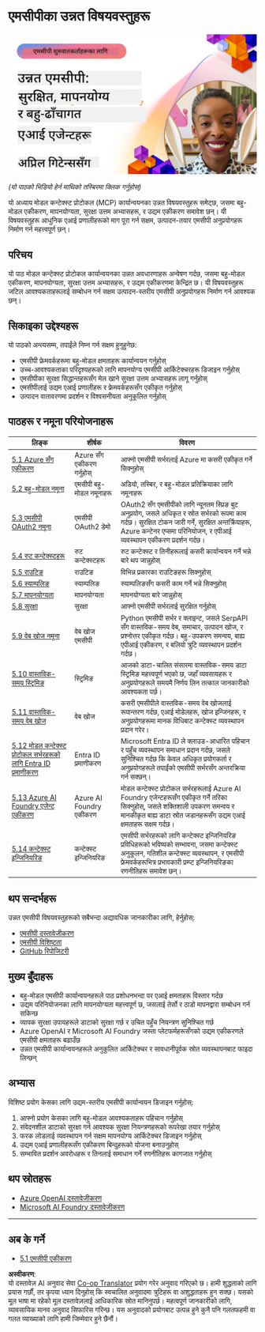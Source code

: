 <!--
CO_OP_TRANSLATOR_METADATA:
{
  "original_hash": "d204bc94ea6027d06a703b21b711ca57",
  "translation_date": "2025-08-18T16:05:14+00:00",
  "source_file": "05-AdvancedTopics/README.md",
  "language_code": "ne"
}
-->
# एमसीपीका उन्नत विषयवस्तुहरू

[![उन्नत एमसीपी: सुरक्षित, मापनयोग्य, र बहु-मोडल एआई एजेन्टहरू](../../../translated_images/06.42259eaf91fccfc6d06ef1c126c9db04bbff9e5f60a87b782a2ec2616163142f.ne.png)](https://youtu.be/4yjmGvJzYdY)

_(यो पाठको भिडियो हेर्न माथिको तस्बिरमा क्लिक गर्नुहोस्)_

यो अध्याय मोडल कन्टेक्स्ट प्रोटोकल (MCP) कार्यान्वयनका उन्नत विषयवस्तुहरू समेट्छ, जसमा बहु-मोडल एकीकरण, मापनयोग्यता, सुरक्षा उत्तम अभ्यासहरू, र उद्यम एकीकरण समावेश छन्। यी विषयवस्तुहरू आधुनिक एआई प्रणालीहरूको माग पूरा गर्न सक्षम, उत्पादन-तयार एमसीपी अनुप्रयोगहरू निर्माण गर्न महत्त्वपूर्ण छन्।

## परिचय

यो पाठ मोडल कन्टेक्स्ट प्रोटोकल कार्यान्वयनका उन्नत अवधारणाहरू अन्वेषण गर्दछ, जसमा बहु-मोडल एकीकरण, मापनयोग्यता, सुरक्षा उत्तम अभ्यासहरू, र उद्यम एकीकरणमा केन्द्रित छ। यी विषयवस्तुहरू जटिल आवश्यकताहरूलाई सम्बोधन गर्न सक्षम उत्पादन-स्तरीय एमसीपी अनुप्रयोगहरू निर्माण गर्न आवश्यक छन्।

## सिकाइका उद्देश्यहरू

यो पाठको अन्त्यसम्म, तपाईंले निम्न गर्न सक्षम हुनुहुनेछ:

- एमसीपी फ्रेमवर्कहरूमा बहु-मोडल क्षमताहरू कार्यान्वयन गर्नुहोस्
- उच्च-आवश्यकताका परिदृश्यहरूको लागि मापनयोग्य एमसीपी आर्किटेक्चरहरू डिजाइन गर्नुहोस्
- एमसीपीका सुरक्षा सिद्धान्तहरूसँग मेल खाने सुरक्षा उत्तम अभ्यासहरू लागू गर्नुहोस्
- एमसीपीलाई उद्यम एआई प्रणालीहरू र फ्रेमवर्कहरूसँग एकीकृत गर्नुहोस्
- उत्पादन वातावरणमा प्रदर्शन र विश्वसनीयता अनुकूलित गर्नुहोस्

## पाठहरू र नमूना परियोजनाहरू

| लिङ्क | शीर्षक | विवरण |
|------|-------|-------------|
| [5.1 Azure सँग एकीकरण](./mcp-integration/README.md) | Azure सँग एकीकरण गर्नुहोस् | आफ्नो एमसीपी सर्भरलाई Azure मा कसरी एकीकृत गर्ने सिक्नुहोस् |
| [5.2 बहु-मोडल नमूना](./mcp-multi-modality/README.md) | एमसीपी बहु-मोडल नमूनाहरू | अडियो, तस्बिर, र बहु-मोडल प्रतिक्रियाका लागि नमूनाहरू |
| [5.3 एमसीपी OAuth2 नमूना](../../../05-AdvancedTopics/mcp-oauth2-demo) | एमसीपी OAuth2 डेमो | OAuth2 सँग एमसीपीको लागि न्यूनतम स्प्रिङ बुट अनुप्रयोग, जसले अधिकृत र स्रोत सर्भरको रूपमा काम गर्दछ। सुरक्षित टोकन जारी गर्ने, सुरक्षित अन्तर्क्रियाहरू, Azure कन्टेनर एप्समा परिनियोजन, र एपीआई व्यवस्थापन एकीकरण प्रदर्शन गर्दछ। |
| [5.4 रुट कन्टेक्स्टहरू](./mcp-root-contexts/README.md) | रुट कन्टेक्स्टहरू | रुट कन्टेक्स्ट र तिनीहरूलाई कसरी कार्यान्वयन गर्ने भन्ने बारे थप जान्नुहोस् |
| [5.5 राउटिङ](./mcp-routing/README.md) | राउटिङ | विभिन्न प्रकारका राउटिङहरू सिक्नुहोस् |
| [5.6 स्याम्पलिङ](./mcp-sampling/README.md) | स्याम्पलिङ | स्याम्पलिङसँग कसरी काम गर्ने भन्ने सिक्नुहोस् |
| [5.7 मापनयोग्यता](./mcp-scaling/README.md) | मापनयोग्यता | मापनयोग्यता बारे जान्नुहोस् |
| [5.8 सुरक्षा](./mcp-security/README.md) | सुरक्षा | आफ्नो एमसीपी सर्भरलाई सुरक्षित गर्नुहोस् |
| [5.9 वेब खोज नमूना](./web-search-mcp/README.md) | वेब खोज एमसीपी | Python एमसीपी सर्भर र क्लाइन्ट, जसले SerpAPI सँग वास्तविक-समय वेब, समाचार, उत्पादन खोज, र प्रश्नोत्तर एकीकृत गर्दछ। बहु-उपकरण समन्वय, बाह्य एपीआई एकीकरण, र बलियो त्रुटि व्यवस्थापन प्रदर्शन गर्दछ। |
| [5.10 वास्तविक-समय स्ट्रिमिङ](./mcp-realtimestreaming/README.md) | स्ट्रिमिङ | आजको डाटा-चालित संसारमा वास्तविक-समय डाटा स्ट्रिमिङ महत्त्वपूर्ण भएको छ, जहाँ व्यवसायहरू र अनुप्रयोगहरूले समयमै निर्णय लिन तत्काल जानकारीको आवश्यकता पर्छ। |
| [5.11 वास्तविक-समय वेब खोज](./mcp-realtimesearch/README.md) | वेब खोज | कसरी एमसीपीले वास्तविक-समय वेब खोजलाई रूपान्तरण गर्दछ, एआई मोडेलहरू, खोज इन्जिनहरू, र अनुप्रयोगहरूमा मानक विधिबाट कन्टेक्स्ट व्यवस्थापन प्रदान गरेर। |
| [5.12 मोडल कन्टेक्स्ट प्रोटोकल सर्भरहरूको लागि Entra ID प्रमाणीकरण](./mcp-security-entra/README.md) | Entra ID प्रमाणीकरण | Microsoft Entra ID ले क्लाउड-आधारित पहिचान र पहुँच व्यवस्थापन समाधान प्रदान गर्दछ, जसले सुनिश्चित गर्दछ कि केवल अधिकृत प्रयोगकर्ता र अनुप्रयोगहरूले तपाईंको एमसीपी सर्भरसँग अन्तरक्रिया गर्न सक्छन्। |
| [5.13 Azure AI Foundry एजेन्ट एकीकरण](./mcp-foundry-agent-integration/README.md) | Azure AI Foundry एकीकरण | मोडल कन्टेक्स्ट प्रोटोकल सर्भरहरूलाई Azure AI Foundry एजेन्टहरूसँग एकीकृत गर्ने तरिका सिक्नुहोस्, जसले शक्तिशाली उपकरण समन्वय र मानकीकृत बाह्य डाटा स्रोत जडानहरूसँग उद्यम एआई क्षमताहरू सक्षम गर्दछ। |
| [5.14 कन्टेक्स्ट इन्जिनियरिङ](./mcp-contextengineering/README.md) | कन्टेक्स्ट इन्जिनियरिङ | एमसीपी सर्भरहरूको लागि कन्टेक्स्ट इन्जिनियरिङ प्रविधिहरूको भविष्यको सम्भावना, जसमा कन्टेक्स्ट अनुकूलन, गतिशील कन्टेक्स्ट व्यवस्थापन, र एमसीपी फ्रेमवर्कहरूभित्र प्रभावकारी प्रम्प्ट इन्जिनियरिङका रणनीतिहरू समावेश छन्। |

## थप सन्दर्भहरू

उन्नत एमसीपी विषयवस्तुहरूको सबैभन्दा अद्यावधिक जानकारीका लागि, हेर्नुहोस्:
- [एमसीपी दस्तावेजीकरण](https://modelcontextprotocol.io/)
- [एमसीपी विशिष्टता](https://spec.modelcontextprotocol.io/)
- [GitHub रिपोजिटरी](https://github.com/modelcontextprotocol)

## मुख्य बुँदाहरू

- बहु-मोडल एमसीपी कार्यान्वयनहरूले पाठ प्रशोधनभन्दा पर एआई क्षमताहरू विस्तार गर्दछ
- उद्यम परिनियोजनका लागि मापनयोग्यता महत्त्वपूर्ण छ, जसलाई तेर्सो र ठाडो मापनद्वारा सम्बोधन गर्न सकिन्छ
- व्यापक सुरक्षा उपायहरूले डाटाको सुरक्षा गर्छ र उचित पहुँच नियन्त्रण सुनिश्चित गर्छ
- Azure OpenAI र Microsoft AI Foundry जस्ता प्लेटफर्महरूसँगको उद्यम एकीकरणले एमसीपी क्षमताहरू बढाउँछ
- उन्नत एमसीपी कार्यान्वयनहरूले अनुकूलित आर्किटेक्चर र सावधानीपूर्वक स्रोत व्यवस्थापनबाट फाइदा लिन्छन्

## अभ्यास

विशिष्ट प्रयोग केसका लागि उद्यम-स्तरीय एमसीपी कार्यान्वयन डिजाइन गर्नुहोस्:

1. आफ्नो प्रयोग केसका लागि बहु-मोडल आवश्यकताहरू पहिचान गर्नुहोस्
2. संवेदनशील डाटाको सुरक्षा गर्न आवश्यक सुरक्षा नियन्त्रणहरूको रूपरेखा तयार गर्नुहोस्
3. फरक लोडलाई व्यवस्थापन गर्न सक्षम मापनयोग्य आर्किटेक्चर डिजाइन गर्नुहोस्
4. उद्यम एआई प्रणालीहरूसँग एकीकरण बिन्दुहरूको योजना बनाउनुहोस्
5. सम्भावित प्रदर्शन अवरोधहरू र तिनलाई समाधान गर्ने रणनीतिहरू कागजात गर्नुहोस्

## थप स्रोतहरू

- [Azure OpenAI दस्तावेजीकरण](https://learn.microsoft.com/en-us/azure/ai-services/openai/)
- [Microsoft AI Foundry दस्तावेजीकरण](https://learn.microsoft.com/en-us/ai-services/)

---

## अब के गर्ने

- [5.1 एमसीपी एकीकरण](./mcp-integration/README.md)

**अस्वीकरण**:  
यो दस्तावेज़ AI अनुवाद सेवा [Co-op Translator](https://github.com/Azure/co-op-translator) प्रयोग गरेर अनुवाद गरिएको छ। हामी शुद्धताको लागि प्रयास गर्छौं, तर कृपया ध्यान दिनुहोस् कि स्वचालित अनुवादमा त्रुटिहरू वा अशुद्धताहरू हुन सक्छ। यसको मूल भाषा मा रहेको मूल दस्तावेज़लाई आधिकारिक स्रोत मानिनुपर्छ। महत्वपूर्ण जानकारीको लागि, व्यावसायिक मानव अनुवाद सिफारिस गरिन्छ। यस अनुवादको प्रयोगबाट उत्पन्न हुने कुनै पनि गलतफहमी वा गलत व्याख्याको लागि हामी जिम्मेवार हुने छैनौं।